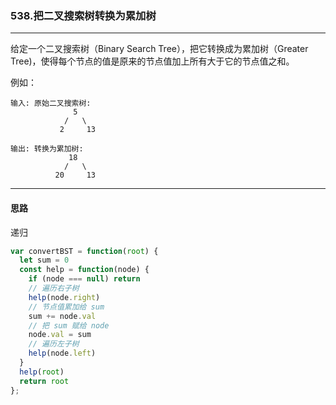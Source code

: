 ### 538.把二叉搜索树转换为累加树

---

给定一个二叉搜索树（Binary Search Tree），把它转换成为累加树（Greater Tree)，使得每个节点的值是原来的节点值加上所有大于它的节点值之和。

例如：
```
输入: 原始二叉搜索树:
              5
            /   \
           2     13

输出: 转换为累加树:
             18
            /   \
          20     13
```
---

#### 思路

递归

``` js
var convertBST = function(root) {
  let sum = 0
  const help = function(node) {
    if (node === null) return
    // 遍历右子树
    help(node.right)
    // 节点值累加给 sum
    sum += node.val
    // 把 sum 赋给 node
    node.val = sum
    // 遍历左子树
    help(node.left)
  }
  help(root)
  return root
};
```

